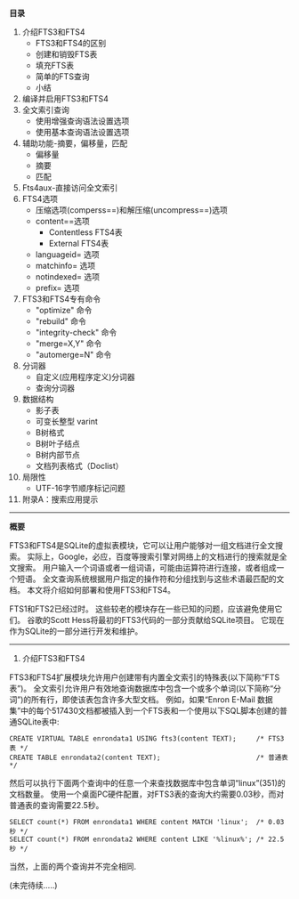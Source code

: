 **目录**
1. 介绍FTS3和FTS4
	* FTS3和FTS4的区别
	* 创建和销毁FTS表
    * 填充FTS表
    * 简单的FTS查询
    * 小结
2. 编译并启用FTS3和FTS4
3. 全文索引查询
    * 使用增强查询语法设置选项
    * 使用基本查询语法设置选项
4. 辅助功能-摘要，偏移量，匹配
    * 偏移量
    *  摘要
    *  匹配
5. Fts4aux-直接访问全文索引
6. FTS4选项
    *  压缩选项(comperss==)和解压缩(uncompress==)选项
    * content==选项
        * Contentless FTS4表
        * External FTS4表
    * languageid= 选项
    *  matchinfo= 选项
    *  notindexed= 选项
    *  prefix= 选项
7. FTS3和FTS4专有命令
    *  "optimize" 命令
    *  "rebuild" 命令
    *  "integrity-check" 命令
    *  "merge=X,Y" 命令
    *  "automerge=N" 命令
8. 分词器
    * 自定义(应用程序定义)分词器
    * 查询分词器
9. 数据结构
    * 影子表
    * 可变长整型 varint
    * B树格式
    * B树叶子结点
    * B树内部节点
    * 文档列表格式（Doclist）
10. 局限性
    * UTF-16字节顺序标记问题
11. 附录A：搜索应用提示

---

**概要**

FTS3和FTS4是SQLite的虚拟表模块，它可以让用户能够对一组文档进行全文搜索。
实际上，Google，必应，百度等搜索引擎对网络上的文档进行的搜索就是全文搜索。
用户输入一个词语或者一组词语，可能由运算符进行连接，或者组成一个短语。 全文查询系统根据用户指定的操作符和分组找到与这些术语最匹配的文档。
本文将介绍如何部署和使用FTS3和FTS4。

FTS1和FTS2已经过时。
这些较老的模块存在一些已知的问题，应该避免使用它们。
谷歌的Scott Hess将最初的FTS3代码的一部分贡献给SQLite项目。
它现在作为SQLite的一部分进行开发和维护。


---

1. 介绍FTS3和FTS4

FTS3和FTS4扩展模块允许用户创建带有内置全文索引的特殊表(以下简称“FTS表”)。
全文索引允许用户有效地查询数据库中包含一个或多个单词(以下简称“分词”)的所有行，即使该表包含许多大型文档。
例如，如果“Enron E-Mail 数据集”中的每个517430文档都被插入到一个FTS表和一个使用以下SQL脚本创建的普通SQLite表中:

	CREATE VIRTUAL TABLE enrondata1 USING fts3(content TEXT);     /* FTS3表 */
	CREATE TABLE enrondata2(content TEXT);                        /* 普通表 */


然后可以执行下面两个查询中的任意一个来查找数据库中包含单词“linux”(351)的文档数量。
使用一个桌面PC硬件配置，对FTS3表的查询大约需要0.03秒，而对普通表的查询需要22.5秒。


	SELECT count(*) FROM enrondata1 WHERE content MATCH 'linux';  /* 0.03秒 */
	SELECT count(*) FROM enrondata2 WHERE content LIKE '%linux%'; /* 22.5秒 */


当然，上面的两个查询并不完全相同.

(未完待续…..)

